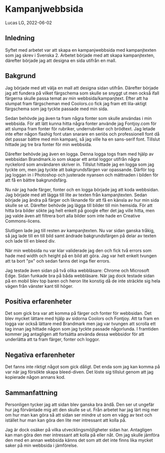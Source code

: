 # Kampanjwebbsida

Lucas LG, 2022-06-02

## Inledning

Syftet med arbetet var att skapa en kampanjwebbsida med kampanjtexten som jag skrev i Svenska 2. Arbetet började med att skapa kampanjtexten, därefter började jag att designa en sida utifrån en mall. 

## Bakgrund

Jag började med att välja en mall att designa sidan utifrån. Därefter började jag att fundera på vilket färgschema som skulle se snyggt ut men också ifall färgerna skulle passa temat av min webbsida/kampanjtext. Efter att ha slumpat fram färgscheman med Coolors.co fick jag fram ett lila-aktigt färgschema som jag tyckte passade med min sida.

Sedan behövde jag även ta fram några fonter som skulle användas i min webbsida. För att lätt kunna hitta några fonter använde jag Fontjoy.com för att slumpa fram fonter för rubriker, underrubriker och brödtext. Jag letade inte efter någon flashig font utan snarare en seriös och professionell font då det passar bättre med min kampanj, så jag ville ha en sans-serif font. Tillslut hittade jag tre bra fonter för min webbsida.

Därefter behövde jag även en logga. Denna logga togs fram med hjälp av webbsidan Brandmark.io som skapar ett antal loggor utifrån några nyckelord som användaren skriver in. Tillslut hittade jag en logga som jag tyckte om, men jag tyckte att bakgrundsfärgen var opassande. Därför tog jag loggan in i Photoshop och justerade nyansen och mättnaden i bilden för att få en bättre bakgrundsfärg.

Nu när jag hade färger, fonter och en logga började jag att koda webbsidan. Jag började med att lägga till lite av texten från kampanjtexten. Sedan började jag ändra på färger och liknande för att få en känsla av hur min sida skulle se ut. Därefter behövde jag lägga till bilder till min hemsida. För att hitta bra bilder sökte jag helt enkelt på google efter det jag ville hitta, men jag valde även att filtrera bort alla bilder som inte hade en Creative Commons-licens.

Slutligen lade jag till resten av kampanjtexten. Nu var sidan ganska tråkig, så jag lade till en till bild samt ändrade bakgrundsfärgen på delar av texten och lade till en bleed div.

När min webbsida nu var klar validerade jag den och fick två errors som hade med width och height på en bild att göra. Jag var helt enkelt tvungen att ta bort "px" och sedan fanns det inga fler errors.

Jag testade även sidan på två olika webbläsare: Chrome och Microsoft Edge. Sidan funkade bra på båda webbläsare. När jag dock testade sidan på en mobil blev top baren och heron lite konstig då de inte sträckte sig hela vägen från vänster kant till höger.

## Positiva erfarenheter

Det som gick bra var att komma på färger och fonter för webbsidan. Det blev mycket lättare med hjälp av sidorna Coolors och Fontjoy. Att ta fram en logga var också lättare med Brandmark men jag var tvungen att scrolla ett tag innan jag hittade någon som jag tyckte passade någorlunda. I framtiden kommer jag antagligen att fortsätta använda dessa webbsidor för att underlätta att ta fram färger, fonter och loggor.

## Negativa erfarenheter

Det fanns inte riktigt något som gick dåligt. Det enda som jag kan komma på var när jag försökte skapa bleed-diven. Det löste sig tillslut genom att jag kopierade någon annans kod.

## Sammanfattning

Personligen tycker jag att sidan blev ganska bra ändå. Den ser ut ungefär hur jag förväntade mig att den skulle se ut. Från arbetet har jag lärt mig mer om hur man kan göra så att sidan ser mindre ut som en vägg av text och istället hur man kan göra den lite mer intressant att kolla på. 

Jag är dock osäker på vilka utvecklingsmöjligheter sidan har. Antagligen kan man göra den mer intressant att kolla på eller nåt. Om jag skulle jämföra den med en annan webbsida känns det som att det inte finns lika mycket saker på min webbsida i jämförelse.